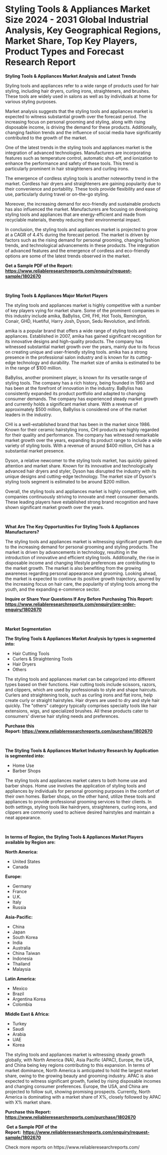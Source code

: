 <p><h1>Styling Tools & Appliances Market Size 2024 - 2031 Global Industrial Analysis, Key Geographical Regions, Market Share, Top Key Players, Product Types and Forecast Research Report</h1></p><p><strong>Styling Tools & Appliances Market Analysis and Latest Trends</strong></p>
<p><p>Styling tools and appliances refer to a wide range of products used for hair styling, including hair dryers, curling irons, straighteners, and brushes. These tools are widely used in salons as well as by individuals at home for various styling purposes.</p><p>Market analysis suggests that the styling tools and appliances market is expected to witness substantial growth over the forecast period. The increasing focus on personal grooming and styling, along with rising disposable income, is driving the demand for these products. Additionally, changing fashion trends and the influence of social media have significantly contributed to the growth of the market.</p><p>One of the latest trends in the styling tools and appliances market is the integration of advanced technologies. Manufacturers are incorporating features such as temperature control, automatic shut-off, and ionization to enhance the performance and safety of these tools. This trend is particularly prominent in hair straighteners and curling irons.</p><p>The emergence of cordless styling tools is another noteworthy trend in the market. Cordless hair dryers and straighteners are gaining popularity due to their convenience and portability. These tools provide flexibility and ease of use, particularly during travel or on-the-go styling.</p><p>Moreover, the increasing demand for eco-friendly and sustainable products has also influenced the market. Manufacturers are focusing on developing styling tools and appliances that are energy-efficient and made from recyclable materials, thereby reducing their environmental impact.</p><p>In conclusion, the styling tools and appliances market is projected to grow at a CAGR of 4.4% during the forecast period. The market is driven by factors such as the rising demand for personal grooming, changing fashion trends, and technological advancements in these products. The integration of advanced features and the emergence of cordless and eco-friendly options are some of the latest trends observed in the market.</p></p>
<p><strong>Get a Sample PDF of the Report:&nbsp; <a href="https://www.reliableresearchreports.com/enquiry/request-sample/1802670">https://www.reliableresearchreports.com/enquiry/request-sample/1802670</a></strong></p>
<p>&nbsp;</p>
<p><strong>Styling Tools & Appliances Major Market Players</strong></p>
<p><p>The styling tools and appliances market is highly competitive with a number of key players vying for market share. Some of the prominent companies in this industry include amika, BaByliss, CHI, FHI, Hot Tools, Remington, Conair, GHD, Huetiful, Harry Josh, Dyson, Sedu Revolution, and Infiniti.</p><p>amika is a popular brand that offers a wide range of styling tools and appliances. Established in 2007, amika has gained significant recognition for its innovative designs and high-quality products. The company has witnessed substantial market growth over the years, mainly due to its focus on creating unique and user-friendly styling tools. amika has a strong presence in the professional salon industry and is known for its cutting-edge technology and durability. The market size of amika is estimated to be in the range of $100 million.</p><p>BaByliss, another prominent player, is known for its versatile range of styling tools. The company has a rich history, being founded in 1960 and has been at the forefront of innovation in the industry. BaByliss has consistently expanded its product portfolio and adapted to changing consumer demands. The company has experienced steady market growth and currently holds a significant market share. With a revenue of approximately $500 million, BaByliss is considered one of the market leaders in the industry.</p><p>CHI is a well-established brand that has been in the market since 1986. Known for their ceramic hairstyling irons, CHI products are highly regarded for their quality and performance. The company has witnessed remarkable market growth over the years, expanding its product range to include a wide variety of styling tools. With a revenue of around $400 million, CHI has a substantial market presence.</p><p>Dyson, a relative newcomer to the styling tools market, has quickly gained attention and market share. Known for its innovative and technologically advanced hair dryers and styler, Dyson has disrupted the industry with its unique designs and cutting-edge technology. The market size of Dyson's styling tools segment is estimated to be around $200 million. </p><p>Overall, the styling tools and appliances market is highly competitive, with companies continuously striving to innovate and meet consumer demands. These leading players have established strong brand recognition and have shown significant market growth over the years.</p></p>
<p>&nbsp;</p>
<p><strong>What Are The Key Opportunities For Styling Tools & Appliances Manufacturers?</strong></p>
<p><p>The styling tools and appliances market is witnessing significant growth due to the increasing demand for personal grooming and styling products. The market is driven by advancements in technology, resulting in the introduction of innovative and efficient styling tools. Additionally, the rise in disposable income and changing lifestyle preferences are contributing to the market growth. The market is also benefiting from the growing awareness regarding personal appearance and grooming. Looking ahead, the market is expected to continue its positive growth trajectory, spurred by the increasing focus on hair care, the popularity of styling tools among the youth, and the expanding e-commerce sector.</p></p>
<p><strong>Inquire or Share Your Questions If Any Before Purchasing This Report: <a href="https://www.reliableresearchreports.com/enquiry/pre-order-enquiry/1802670">https://www.reliableresearchreports.com/enquiry/pre-order-enquiry/1802670</a></strong></p>
<p>&nbsp;</p>
<p><strong>Market Segmentation</strong></p>
<p><strong>The Styling Tools & Appliances Market Analysis by types is segmented into:</strong></p>
<p><ul><li>Hair Cutting Tools</li><li>Curlers & Straightening Tools</li><li>Hair Dryers</li><li>Others</li></ul></p>
<p><p>The styling tools and appliances market can be categorized into different types based on their functions. Hair cutting tools include scissors, razors, and clippers, which are used by professionals to style and shape haircuts. Curlers and straightening tools, such as curling irons and flat irons, help create curly or straight hairstyles. Hair dryers are used to dry and style hair quickly. The "others" category typically comprises specialty tools like hair extensions, wigs, and specialized brushes. All these products cater to consumers' diverse hair styling needs and preferences.</p></p>
<p><strong>Purchase this Report:&nbsp;<a href="https://www.reliableresearchreports.com/purchase/1802670">https://www.reliableresearchreports.com/purchase/1802670</a></strong></p>
<p>&nbsp;</p>
<p><strong>The Styling Tools & Appliances Market Industry Research by Application is segmented into:</strong></p>
<p><ul><li>Home Use</li><li>Barber Shops</li></ul></p>
<p><p>The styling tools and appliances market caters to both home use and barber shops. Home use involves the application of styling tools and appliances by individuals for personal grooming purposes in the comfort of their own homes. Barber shops, on the other hand, utilize these tools and appliances to provide professional grooming services to their clients. In both settings, styling tools like hairdryers, straighteners, curling irons, and clippers are commonly used to achieve desired hairstyles and maintain a neat appearance.</p></p>
<p>&nbsp;</p>
<p><strong>In terms of Region, the Styling Tools & Appliances Market Players available by Region are:</strong></p>
<p>
    <p> <strong> North America: </strong>
        <ul>
            <li>United States</li>
            <li>Canada</li>
        </ul>
        </p> 
    <p> <strong> Europe: </strong>
        <ul>
            <li>Germany</li>
            <li>France</li>
            <li>U.K.</li>
            <li>Italy</li>
            <li>Russia</li>
        </ul>
        </p> 
    <p> <strong> Asia-Pacific: </strong>
        <ul>
            <li>China</li>
            <li>Japan</li>
            <li>South Korea</li>
            <li>India</li>
            <li>Australia</li>
            <li>China Taiwan</li>
            <li>Indonesia</li>
            <li>Thailand</li>
            <li>Malaysia</li>
        </ul>
        </p> 
    <p> <strong> Latin America: </strong>
        <ul>
            <li>Mexico</li>
            <li>Brazil</li>
            <li>Argentina Korea</li>
            <li>Colombia</li>
        </ul>
        </p> 
    <p> <strong> Middle East & Africa: </strong>
        <ul>
            <li>Turkey</li>
            <li>Saudi</li>
            <li>Arabia</li>
            <li>UAE</li>
            <li>Korea</li>
        </ul>
    </p>
    </p>
<p><p>The styling tools and appliances market is witnessing steady growth globally, with North America (NA), Asia Pacific (APAC), Europe, the USA, and China being key regions contributing to this expansion. In terms of market dominance, North America is anticipated to hold the largest market share, owing to the growing beauty and grooming industry. APAC is also expected to witness significant growth, fueled by rising disposable incomes and changing consumer preferences. Europe, the USA, and China are projected to follow suit, showing promising prospects. Currently, North America is dominating with a market share of X%, closely followed by APAC with X% market share.</p></p>
<p><strong>Purchase this Report: <a href="https://www.reliableresearchreports.com/purchase/1802670">https://www.reliableresearchreports.com/purchase/1802670</a></strong></p>
<p>&nbsp;<strong>Get a Sample PDF of the Report:&nbsp;&nbsp;<a href="https://www.reliableresearchreports.com/enquiry/request-sample/1802670">https://www.reliableresearchreports.com/enquiry/request-sample/1802670</a></strong></p>
<p><strong></strong></p>
<p>Check more reports on https://www.reliableresearchreports.com/</p>